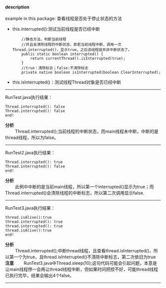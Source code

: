 #### description
example in this package: 查看线程是否处于停止状态的方法
- this.interrupted():测试当前线程是否已经中断
    ```
        //静态方法，判断当前线程
        //并且会清除线程的中断状态，即若当前线程中断，调用一次Thread.interrupted()，显示true，之后该线程就并非中断状态了。
        public static boolean interrupted() {
            return currentThread().isInterrupted(true);
        }
        //true：清除标志；false:不清除标志
        private native boolean isInterrupted(boolean ClearInterrupted);
    ```
- this.isInterrupted()：测试线程Thread对象是否已经中断

*** 
RunTest.java执行结果：
```
Thread.interrupted(): false
Thread.interrupted(): false
end!
```
**分析**    
&emsp;&emsp; Thread.interrupted();当前线程的中断状态，而main线程未中断，中断的是thread线程，所以为false。
***
RunTest2.java执行结果：
```
Thread.interrupted(): true
Thread.interrupted(): false
end!
```
**分析**    
&emsp;&emsp; 此例中中断的是当前main线程，所以第一个interrupted()显示为true；而Thread.interrupted()会清除线程的中断标志，所以第二次调用显示false.
***
RunTest3.java执行结果：
```
thread.isAlive():true
thread.interrupted(): true
thread.interrupted(): true
thread.isAlive():true
end!
```
**分析**    
&emsp;&emsp; Thread.interrupted();中断thread线程，且查看thread.isInterrupted()，所以第一个为true，且thread.isInterrupted()不清除中断标志，第二次依旧为true    
**注意**
&emsp;&emsp;RunTest3.java中Thread.sleep(10);这句代码可能会引起问题，本意是让main线程停一会再让thread线程中断，但如果时间把控不好，可能thread线程已执行完毕，结果会输出4个false。
***




